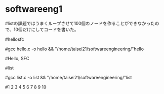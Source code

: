 # softwareeng1
#listの課題ではうまくループさせて100個のノードを作ることができなかったので、10個だけにしてコードを書いた。


#hellosfc

#gcc hello.c -o hello && "/home/taisei21/softwareengineering/"hello

#Hello, SFC




#list

#gcc list.c -o list && "/home/taisei21/softwareengineering/"list

#1 2 3 4 5 6 7 8 9 10 
